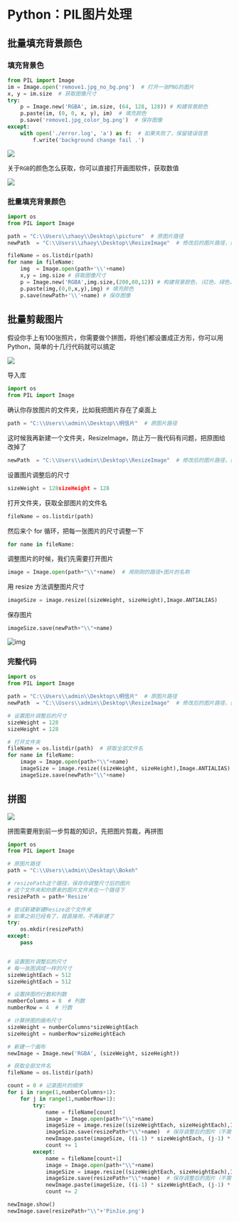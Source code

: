 # Python：PIL图片处理

## 批量填充背景颜色

### 填充背景色

```python
from PIL import Image
im = Image.open('remove1.jpg_no_bg.png')  # 打开一张PNG的图片
x, y = im.size  # 获取图像尺寸
try:    
    p = Image.new('RGBA', im.size, (64, 128, 128)) # 构建背景颜色
    p.paste(im, (0, 0, x, y), im)  # 填充颜色
    p.save('remove1.jpg_color_bg.png')  # 保存图像
except:
    with open('./error.log', 'a') as f:  # 如果失败了，保留错误信息
        f.write('background change fail .')        
```

![](http://cdn.zhaojingyi0126.com/IMG/remove1.jpg_color_bg.png)

关于`RGB`的颜色怎么获取，你可以直接打开画图软件，获取数值

![](http://cdn.zhaojingyi0126.com/IMG/image-20200407110241205.png)

### 批量填充背景颜色

```python
import os
from PIL import Image

path = "C:\\Users\\zhaoy\\Desktop\\picture"  # 原图片路径
newPath  = "C:\\Users\\zhaoy\\Desktop\\ResizeImage"  # 修改后的图片路径，你需要提前建好文件夹

fileName = os.listdir(path)
for name in fileName:
    img  = Image.open(path+'\\'+name) 
    x,y = img.size # 获取图像尺寸
    p = Image.new('RGBA',img.size,(200,80,12)) # 构建背景颜色，（红色，绿色，蓝色）颜色的数字代码，可以通过打开画图里获取RGBA的颜色代码
    p.paste(img,(0,0,x,y),img) # 填充颜色
    p.save(newPath+'\\'+name) # 保存图像    
```

## 批量剪裁图片

假设你手上有100张照片，你需要做个拼图，将他们都设置成正方形，你可以用Python，简单的十几行代码就可以搞定

![](https://mmbiz.qpic.cn/mmbiz_png/kO5f9K3SiclJMMGr1LIWYQJDF6vyicgapOD7RUln1GLsHzIJG3f3JYcqHiaiaCBokTIDt4O9cEUxzEBd4dAtiaw9jzw/640?wx_fmt=png&tp=webp&wxfrom=5&wx_lazy=1&wx_co=1)

导入库

```python
import os
from PIL import Image
```

确认你存放图片的文件夹，比如我把图片存在了桌面上

```python
path = "C:\\Users\\admin\\Desktop\\明信片"  # 原图片路径
```

这时候我再新建一个文件夹，ResizeImage，防止万一我代码有问题，把原图给改掉了

```python
newPath  = "C:\\Users\\admin\\Desktop\\ResizeImage"  # 修改后的图片路径，你需要提前建好文件夹
```

设置图片调整后的尺寸

```python
sizeWeight = 128sizeHeight = 128
```

打开文件夹，获取全部图片的文件名

```python
fileName = os.listdir(path)
```

然后来个 for 循环，把每一张图片的尺寸调整一下

```python
for name in fileName:
```

调整图片的时候，我们先需要打开图片

```python
image = Image.open(path+"\\"+name)  # 用刚刚的路径+图片的名称
```

用 resize 方法调整图片尺寸

```python
imageSize = image.resize((sizeWeight, sizeHeight),Image.ANTIALIAS)
```

保存图片

```python
imageSize.save(newPath+"\\"+name)
```

![img](https://mmbiz.qpic.cn/mmbiz_png/kO5f9K3SiclJMMGr1LIWYQJDF6vyicgapOlWriaP997ZbZhibHAHFAictDpdDImdp1HFibTDZib6g7EOc294oGicwd85OQ/640?wx_fmt=png&tp=webp&wxfrom=5&wx_lazy=1&wx_co=1)

### 完整代码

```python
import os
from PIL import Image

path = "C:\\Users\\admin\\Desktop\\明信片"  # 原图片路径
newPath  = "C:\\Users\\admin\\Desktop\\ResizeImage"  # 修改后的图片路径，你需要提前建好文件夹

# 设置图片调整后的尺寸
sizeWeight = 128
sizeHeight = 128

# 打开文件夹
fileName = os.listdir(path)  # 获取全部文件名 
for name in fileName:
    image = Image.open(path+"\\"+name)
    imageSize = image.resize((sizeWeight, sizeHeight),Image.ANTIALIAS)
    imageSize.save(newPath+"\\"+name)
```

## 拼图

![](http://cdn.zhaojingyi0126.com/IMG/PlotlyPinJie.png)

拼图需要用到前一步剪裁的知识，先把图片剪裁，再拼图

```python
import os
from PIL import Image

# 原图片路径
path = "C:\\Users\\admin\\Desktop\\Bokeh"  

# resizePath这个路径，保存你调整尺寸后的图片
# 这个文件夹和你原来的图片文件夹在一个路径下
resizePath = path+'Resize'

# 尝试新建新建Resize这个文件夹
# 如果之前已经有了，就直接用，不再新建了
try:
    os.mkdir(resizePath)  
except:
    pass


# 设置图片调整后的尺寸
# 每一张图调成一样的尺寸
sizeWeightEach = 512
sizeHeightEach = 512

# 设置拼图的行数和列数
numberColumns = 8  # 列数
numberRow = 4  # 行数

# 计算拼图的画布尺寸
sizeWeight = numberColumns*sizeWeightEach
sizeHeight = numberRow*sizeHeightEach

# 新建一个画布
newImage = Image.new('RGBA', (sizeWeight, sizeHeight)) 

# 获取全部文件名 
fileName = os.listdir(path)  

count = 0 # 记录图片的顺序
for i in range(1,numberColumns+1):
    for j in range(1,numberRow+1):        
        try:   
            name = fileName[count]
            image = Image.open(path+"\\"+name)
            imageSize = image.resize((sizeWeightEach, sizeHeightEach),Image.ANTIALIAS)  # 调整图片尺寸
            imageSize.save(resizePath+"\\"+name)  # 保存调整后的图片（不需要的话，也可以不保存）
            newImage.paste(imageSize, ((i-1) * sizeWeightEach, (j-1) * sizeHeightEach))
            count += 1
        except:     
            name = fileName[count+1]
            image = Image.open(path+"\\"+name)
            imageSize = image.resize((sizeWeightEach, sizeHeightEach),Image.ANTIALIAS)  # 调整图片尺寸
            imageSize.save(resizePath+"\\"+name)  # 保存调整后的图片（不需要的话，也可以不保存）
            newImage.paste(imageSize, ((i-1) * sizeWeightEach, (j-1) * sizeHeightEach))
            count += 2

newImage.show()    
newImage.save(resizePath+"\\"+'PinJie.png')
```

